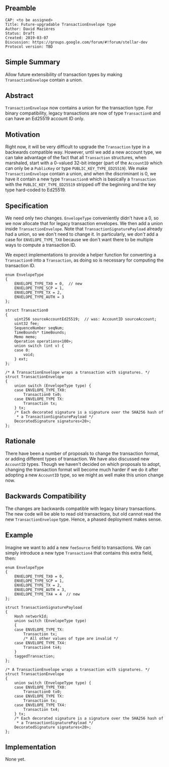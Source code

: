 
## Preamble

```
CAP: <to be assigned>
Title: Future-upgradable TransactionEnvelope type
Author: David Mazières
Status: Draft
Created: 2019-03-07
Discussion: https://groups.google.com/forum/#!forum/stellar-dev
Protocol version: TBD
```

## Simple Summary

Allow future extensibility of transaction types by making
`TransactionEnvelope` contain a union.

## Abstract

`TransactionEnvelope` now contains a union for the transaction type.
For binary compatibility, legacy transactions are now of type
`Transaction0` and can have an Ed25519 account ID only.

## Motivation

Right now, it will be very difficult to upgrade the `Transaction` type
in a backwards compatible way.  However, until we add a new account
type, we can take advantage of the fact that all `Transaction`
structures, when marshaled, start with a 0-valued 32-bit integer (part
of the `AccountID` which can only be a `PublicKey` or type
`PUBLIC_KEY_TYPE_ED25519`).  We make `TransactionEnvelope` contain a
union, and when the discriminant is 0, we have it contain a new type
`Transaction0` which is basically a `Transaction` with the
`PUBLIC_KEY_TYPE_ED25519` stripped off the beginning and the key type
hard-coded to Ed25519.

## Specification

We need only two changes.  `EnvelopeType` conveniently didn't have a
0, so we now allocate that for legacy transaction envelopes.  We then
add a union inside `TransactionEnvelope`.  Note that
`TransactionSignaturePayload` already had a union, so we don't need to
change it.  In particularly, we *don't* add a case for
`ENVELOPE_TYPE_TX0` because we don't want there to be multiple ways to
compute a transaction ID.

We expect implementations to provide a helper function for converting
a `Transaction0` into a `Transaction`, as doing so is necessary for
computing the transaction ID.

~~~~ {.c}
enum EnvelopeType
{
    ENVELOPE_TYPE_TX0 = 0,  // new
    ENVELOPE_TYPE_SCP = 1,
    ENVELOPE_TYPE_TX = 2,
    ENVELOPE_TYPE_AUTH = 3
};

struct Transaction0
{
    uint256 sourceAccountEd25519;  // was: AccountID sourceAccount;
    uint32 fee;
    SequenceNumber seqNum;
    TimeBounds* timeBounds;
    Memo memo;
    Operation operations<100>;
    union switch (int v) {
    case 0:
        void;
    } ext;
};

/* A TransactionEnvelope wraps a transaction with signatures. */
struct TransactionEnvelope
{
    union switch (EnvelopeType type) {
    case ENVELOPE_TYPE_TX0:
        Transaction0 tx0;
    case ENVELOPE_TYPE TX:
        Transaction tx;
    } tx;
    /* Each decorated signature is a signature over the SHA256 hash of
     * a TransactionSignaturePayload */
    DecoratedSignature signatures<20>;
};
~~~~

## Rationale

There have been a number of proposals to change the transaction
format, or adding different types of transaction.  We have also
discussed new `AccountID` types.  Though we haven't decided on which
proposals to adopt, changing the transaction format will become much
harder if we do it after adopting a new `AccountID` type, so we might
as well make this union change now.

## Backwards Compatibility

The changes are backwards compatible with legacy binary transactions.
The new code will be able to read old transactions, but old cannot
read the new `TransactionEnvelope` type.  Hence, a phased deployment
makes sense.

## Example

Imagine we want to add a new `feeSource` field to transactions.  We
can simply introduce a new type `Transaction4` that contains this
extra field, then:

~~~~ {.c}
enum EnvelopeType
{
    ENVELOPE_TYPE_TX0 = 0,
    ENVELOPE_TYPE_SCP = 1,
    ENVELOPE_TYPE_TX = 2,
    ENVELOPE_TYPE_AUTH = 3,
    ENVELOPE_TYPE_TX4 = 4  // new
};

struct TransactionSignaturePayload
{
    Hash networkId;
    union switch (EnvelopeType type)
    {
    case ENVELOPE_TYPE_TX:
        Transaction tx;
        /* All other values of type are invalid */
    case ENVELOPE_TYPE_TX4:
        Transaction4 tx4;
    }
    taggedTransaction;
};

/* A TransactionEnvelope wraps a transaction with signatures. */
struct TransactionEnvelope
{
    union switch (EnvelopeType type) {
    case ENVELOPE_TYPE_TX0:
        Transaction0 tx0;
    case ENVELOPE_TYPE TX:
        Transaction tx;
    case ENVELOPE_TYPE TX4:
        Transaction tx4;
    } tx;
    /* Each decorated signature is a signature over the SHA256 hash of
     * a TransactionSignaturePayload */
    DecoratedSignature signatures<20>;
};
~~~~

## Implementation

None yet.
